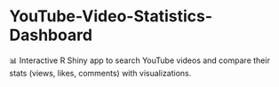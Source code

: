 # YouTube-Video-Statistics-Dashboard
📊 Interactive R Shiny app to search YouTube videos and compare their stats (views, likes, comments) with visualizations.
